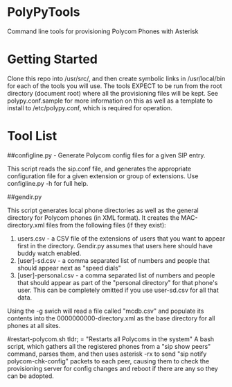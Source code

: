 # PolyPyTools
Command line tools for provisioning Polycom Phones with Asterisk

# Getting Started

Clone this repo into /usr/src/, and then create symbolic links in /usr/local/bin for each of the tools you will use. The tools EXPECT to be run from the root directory (document root) where all the provisioning files will be kept. See polypy.conf.sample for more information on this as well as a template to install to /etc/polypy.conf, which is required for operation.

# Tool List
##configline.py - Generate Polycom config files for a given SIP entry.

This script reads the sip.conf file, and generates the appropriate configuration file for a given extension or group of extensions. Use configline.py -h for full help.

##gendir.py

This script generates local phone directories as well as the general directory for Polycom phones (in XML format). It creates the MAC-directory.xml files from the following files (if they exist):
1. users.csv - a CSV file of the extensions of users that you want to appear first in the directory. Gendir.py assumes that users here should have buddy watch enabled.
2. [user]-sd.csv - a comma separated list of numbers and people that should appear next as "speed dials"
3. [user]-personal.csv - a comma separated list of numbers and people that should appear as part of the "personal directory" for that phone's user. This can be completely omitted if you use user-sd.csv for all that data.

Using the -g swich will read a file called "mcdb.csv" and populate its contents into the 0000000000-directory.xml as the base directory for all phones at all sites.

#restart-polycom.sh
tldr; = "Restarts all Polycoms in the system"
A bash script, which gathers all the registered phones from a "sip show peers" command, parses them, and then uses asterisk -rx to send "sip notify polycom-chk-config" packets to each peer, causing them to check the provisioning server for config changes and reboot if there are any so they can be adopted.
